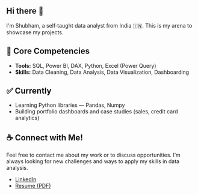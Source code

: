 ## Hi there 👋

I'm Shubham, a self‑taught data analyst from India 🇮🇳. This is my arena to showcase my projects.

## 🚀 Core Competencies
- **Tools:** SQL, Power BI, DAX, Python, Excel (Power Query)
- **Skills:** Data Cleaning, Data Analysis, Data Visualization, Dashboarding

## ✅ Currently
- Learning Python libraries — Pandas, Numpy
- Building portfolio dashboards and case studies (sales, credit card analytics)

## ☕ Connect with Me!
Feel free to contact me about my work or to discuss opportunities. I’m always looking for new challenges and ways to apply my skills in data analysis.

- [LinkedIn](linkedin.com/in/shubhamkr17)
- [Resume (PDF)](https://drive.google.com/file/d/1ELzHLLstbcReL_qU9cxnnzz8pRbrpPda/view?usp=sharing)
